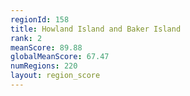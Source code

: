 ```yaml
---
regionId: 158
title: Howland Island and Baker Island
rank: 2
meanScore: 89.88
globalMeanScore: 67.47
numRegions: 220
layout: region_score
---
```

